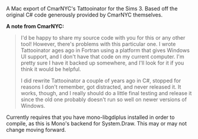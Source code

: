A Mac export of CmarNYC's Tattooinator for the Sims 3.  Based off the original C# code generously provided by CmarNYC themselves.

**A note from CmarNYC:**

> I'd be happy to share my source code with you for this or any other tool! However, there's problems with this particular one. I wrote Tattooinator ages ago in Fortran using a platform that gives Windows UI support, and I don't have that code on my current computer. I'm pretty sure I have it backed up somewhere, and I'll look for it if you think it would be helpful.
>
> I did rewrite Tattooinator a couple of years ago in C#, stopped for reasons I don't remember, got distracted, and never released it. It works, though, and I really should do a little final testing and release it since the old one probably doesn't run so well on newer versions of Windows.

Currently requires that you have mono-libgdiplus installed in order to compile, as this is Mono's backend for System.Draw.  This may or may not change moving forward.
